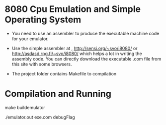 # 8080 Cpu Emulation and Simple Operating System

- You need to use an assembler to produce the executable machine code for your emulator. 

- Use the simple assembler at , http://sensi.org/~svo/i8080/ or http://asdasd.rpg.fi/~svo/i8080/ which helps a lot in writing the assembly
code. You can directly download the executable .com file from this site with some browsers.

- The project folder contains Makefile to compilation

# Compilation and Running

make buildemulator

./emulator.out exe.com debugFlag



